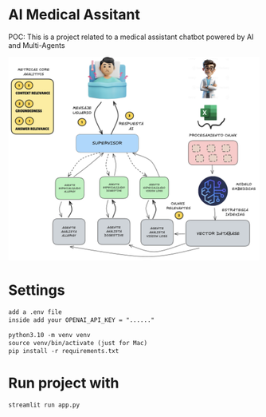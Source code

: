 # AI Medical Assitant

POC:
This is a project related to a medical assistant chatbot powered by AI and Multi-Agents

![Workflow - Architecture](assets/baseline_architecure.png)

# Settings

```
add a .env file
inside add your OPENAI_API_KEY = "......"
```

```
python3.10 -m venv venv
source venv/bin/activate (just for Mac)
pip install -r requirements.txt
```

# Run project with

```
streamlit run app.py
```
